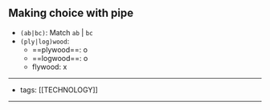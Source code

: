 ## Making choice with pipe
- `(ab|bc)`: Match `ab` | `bc` 
- `(ply|log)wood`: 
	- ==plywood==: o
	- ==logwood==: o
	- flywood: x


---
- tags: [[TECHNOLOGY]]
---
